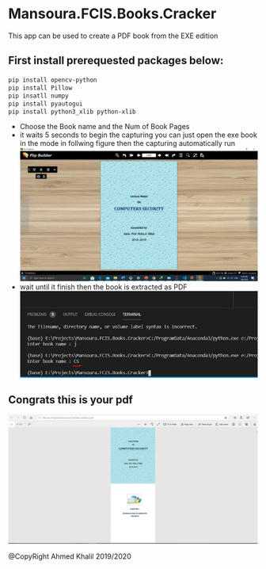 # Mansoura.FCIS.Books.Cracker
This app can be used to create a PDF book from the EXE edition


## First install prerequested packages below:

```
pip install opencv-python
pip install Pillow
pip insatll numpy
pip install pyautogui
pip install python3_xlib python-xlib
```

- Choose the Book name and the Num of Book Pages
- it waits 5 seconds to begin the capturing you can just open the exe book in the mode in follwing figure then the capturing automatically run 
![](PICS/1.PNG)
- wait until it finish then the book is extracted as PDF
![](PICS/2.PNG)

## Congrats this is your pdf
![](PICS/3.PNG)

@CopyRight Ahmed Khalil 2019/2020